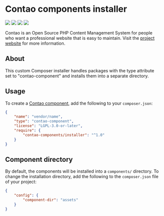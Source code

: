 Contao components installer
===========================

[![](https://img.shields.io/travis/contao-components/installer/master.svg?style=flat-square)](https://travis-ci.org/contao-components/installer/)
[![](https://img.shields.io/coveralls/contao-components/installer/master.svg?style=flat-square)](https://coveralls.io/github/contao-components/installer)
[![](https://img.shields.io/packagist/v/contao-components/installer.svg?style=flat-square)](https://packagist.org/packages/contao-components/installer)
[![](https://img.shields.io/packagist/dt/contao-components/installer.svg?style=flat-square)](https://packagist.org/packages/contao-components/installer)

Contao is an Open Source PHP Content Management System for people who want a
professional website that is easy to maintain. Visit the [project website][1]
for more information.


About
-----

This custom Composer installer handles packages with the type attribute set to
"contao-component" and installs them into a separate directory.


Usage
-----

To create a [Contao component][2], add the following to your `composer.json`:

```json
{
    "name": "vendor/name",
    "type": "contao-component",
    "license": "LGPL-3.0-or-later",
    "require": {
        "contao-components/installer": "^1.0"
    }
}
```


Component directory
-------------------

By default, the components will be installed into a `components/` directory.
To change the installation directory, add the following to the `composer.json`
file of your project:

```json
{
    "config": {
        "component-dir": "assets"
    }
}
```


[1]: https://contao.org
[2]: https://github.com/contao-components
